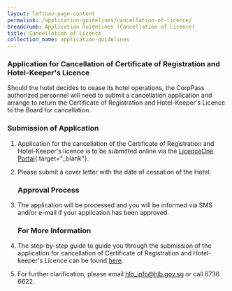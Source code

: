 ```yaml
---
layout: leftnav-page-content
permalink: /application-guidelines/cancellation-of-licence/
breadcrumb: Application Guidelines (Cancellation of Licence) 
title: Cancellation of Licence
collection_name: application-guidelines
---
```


### **Application for Cancellation of Certificate of Registration and Hotel-Keeper's Licence**

Should the hotel decides to cease its hotel operations, the CorpPass authorized personnel will need to submit a cancellation application and arrange to return the Certificate of Registration and Hotel-Keeper's Licence to the Board for cancellation.

### **Submission of Application**

1. Application for the cancellation of the Certificate of Registration and Hotel-Keeper's licence is to be submitted online via the [LicenceOne Portal](https://licence1.business.gov.sg){:target="_blank"}.

2. Please submit a cover letter with the date of cessation of the Hotel.

   ### **Approval Process**

3. The application will be processed and you will be informed via SMS and/or e-mail if your application has been approved.

   ### **For More Information**

4. The step-by-step guide to guide you through the submission of the application for cancellation of Certificate of Registration and Hotel-keeper's Licence can be found [here](/files/resources/guides/guide-cancellation-of-licence.pdf).

5. For further clarification, please email <hlb_info@hlb.gov.sg> or call 6736 6622.
